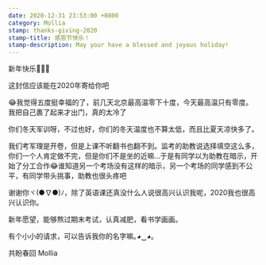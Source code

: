 ```yaml
---
date: 2020-12-31 23:53:00 +0800
category: Mollia
stamp: thanks-giving-2020
stamp-title: 感恩节快乐！
stamp-description: May your have a blessed and joyous holiday!
---
```


<p>
新年快乐🎉🎉🎉

这封信应该能在2020年寄给你吧

😂我觉得五度挺幸福的了，前几天北京最高温零下十度，今天最高温只有零度。我把自己裹了起来才出门，真的太冷了

你们冬天军训呀，不过也好，你们的冬天温度也不算太低，而且比夏天凉快多了。

我们考军理是开卷，但是上课不听翻书也翻不到。监考的助教说选择填空这么多，你们一个人肯定做不完，但是你们不是坐的近嘛…于是有同学以为助教在暗示，开始了分工合作😂谁知道另一个考场没有这样的暗示，另一个考场的同学感到不公平，有同学带头挑事，助教也很头疼吧

谢谢你ヾ(●∇●)ﾉ，除了英语课还真没什么人说很高兴认识我呢，2020我也很高兴认识你。

新年愿望，能够熬过期末考试，认真减肥，看书学画画。

有个小小的请求，可以告诉我你的名字嘛｡◕‿◕｡

共盼春回
Mollia
</p>
